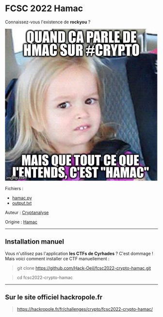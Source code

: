 # FCSC 2022 Hamac

Connaissez-vous l'existence de **rockyou** ?

![hamac.jpg](hamac.jpg)


Fichiers : 
- [hamac.py](hamac.py)
- [output.txt](output.txt)


Auteur : [Cryptanalyse](https://x.com/Cryptanalyse)

Origine : [Hamac](https://hackropole.fr/fr/challenges/crypto/fcsc2022-crypto-hamac/)



-----------

## Installation manuel
Vous n'utilisez pas l'application **les CTFs de Cyrhades** ? C'est dommage !
Mais voici comment installer ce CTF manuellement :

> git clone https://github.com/Hack-Oeil/fcsc2022-crypto-hamac.git

> cd fcsc2022-crypto-hamac


-----------

## Sur le site officiel hackropole.fr
> https://hackropole.fr/fr/challenges/crypto/fcsc2022-crypto-hamac/